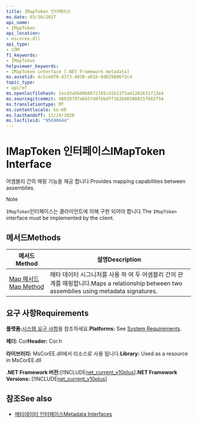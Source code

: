 ```yaml
---
title: IMapToken 인터페이스
ms.date: 03/30/2017
api_name:
- IMapToken
api_location:
- mscoree.dll
api_type:
- COM
f1_keywords:
- IMapToken
helpviewer_keywords:
- IMapToken interface [.NET Framework metadata]
ms.assetid: 4c5c4df0-43f3-4830-a01b-8d029806f2c4
topic_type:
- apiref
ms.openlocfilehash: 2ecd3a5660b0672185cd1b13f5a41261631713e4
ms.sourcegitcommit: d8020797a6657d0fbbdff362b80300815f682f94
ms.translationtype: MT
ms.contentlocale: ko-KR
ms.lasthandoff: 11/24/2020
ms.locfileid: "95690644"
---
```

# <a name="imaptoken-interface"></a><span data-ttu-id="de33c-102">IMapToken 인터페이스</span><span class="sxs-lookup"><span data-stu-id="de33c-102">IMapToken Interface</span></span>

<span data-ttu-id="de33c-103">어셈블리 간의 매핑 기능을 제공 합니다.</span><span class="sxs-lookup"><span data-stu-id="de33c-103">Provides mapping capabilities between assemblies.</span></span>  
  
> [!NOTE]
> <span data-ttu-id="de33c-104">`IMapToken`인터페이스는 클라이언트에 의해 구현 되어야 합니다.</span><span class="sxs-lookup"><span data-stu-id="de33c-104">The `IMapToken` interface must be implemented by the client.</span></span>  
  
## <a name="methods"></a><span data-ttu-id="de33c-105">메서드</span><span class="sxs-lookup"><span data-stu-id="de33c-105">Methods</span></span>  
  
|<span data-ttu-id="de33c-106">메서드</span><span class="sxs-lookup"><span data-stu-id="de33c-106">Method</span></span>|<span data-ttu-id="de33c-107">설명</span><span class="sxs-lookup"><span data-stu-id="de33c-107">Description</span></span>|  
|------------|-----------------|  
|[<span data-ttu-id="de33c-108">Map 메서드</span><span class="sxs-lookup"><span data-stu-id="de33c-108">Map Method</span></span>](imaptoken-map-method.md)|<span data-ttu-id="de33c-109">메타 데이터 시그니처를 사용 하 여 두 어셈블리 간의 관계를 매핑합니다.</span><span class="sxs-lookup"><span data-stu-id="de33c-109">Maps a relationship between two assemblies using metadata signatures.</span></span>|  
  
## <a name="requirements"></a><span data-ttu-id="de33c-110">요구 사항</span><span class="sxs-lookup"><span data-stu-id="de33c-110">Requirements</span></span>  

 <span data-ttu-id="de33c-111">**플랫폼:**[시스템 요구 사항](../../get-started/system-requirements.md)을 참조하세요.</span><span class="sxs-lookup"><span data-stu-id="de33c-111">**Platforms:** See [System Requirements](../../get-started/system-requirements.md).</span></span>  
  
 <span data-ttu-id="de33c-112">**헤더:** Cor</span><span class="sxs-lookup"><span data-stu-id="de33c-112">**Header:** Cor.h</span></span>  
  
 <span data-ttu-id="de33c-113">**라이브러리:** MsCorEE.dll에서 리소스로 사용 됩니다.</span><span class="sxs-lookup"><span data-stu-id="de33c-113">**Library:** Used as a resource in MsCorEE.dll</span></span>  
  
 <span data-ttu-id="de33c-114">**.NET Framework 버전:**[!INCLUDE[net_current_v10plus](../../../../includes/net-current-v10plus-md.md)]</span><span class="sxs-lookup"><span data-stu-id="de33c-114">**.NET Framework Versions:** [!INCLUDE[net_current_v10plus](../../../../includes/net-current-v10plus-md.md)]</span></span>  
  
## <a name="see-also"></a><span data-ttu-id="de33c-115">참조</span><span class="sxs-lookup"><span data-stu-id="de33c-115">See also</span></span>

- [<span data-ttu-id="de33c-116">메타데이터 인터페이스</span><span class="sxs-lookup"><span data-stu-id="de33c-116">Metadata Interfaces</span></span>](metadata-interfaces.md)
